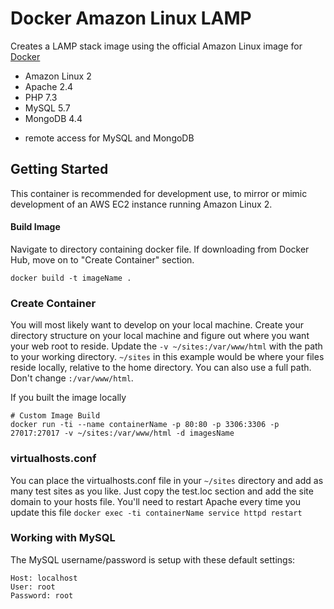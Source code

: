# Docker Amazon Linux LAMP

Creates a LAMP stack image using the official Amazon Linux image for [Docker](http://docker.com)

* Amazon Linux 2
* Apache 2.4
* PHP 7.3
* MySQL 5.7
* MongoDB 4.4

- remote access for MySQL and MongoDB

## Getting Started

This container is recommended for development use, to mirror or mimic development of an AWS EC2 instance running Amazon Linux 2. 


#### Build Image
Navigate to directory containing docker file. If downloading from Docker Hub, move on to "Create Container" section.

```
docker build -t imageName .
```


### Create Container

You will most likely want to develop on your local machine. Create your directory structure on your local machine and figure out where you want your web root to reside. Update the `-v ~/sites:/var/www/html` with the path to your working directory. `~/sites` in this example would be where your files reside locally, relative to the home directory. You can also use a full path. Don't change `:/var/www/html`.


If you built the image locally
```
# Custom Image Build
docker run -ti --name containerName -p 80:80 -p 3306:3306 -p 27017:27017 -v ~/sites:/var/www/html -d imagesName
```

### virtualhosts.conf

You can place the virtualhosts.conf file in your `~/sites` directory and add as many test sites as you like. Just copy the test.loc section and add the site domain to your hosts file. You'll need to restart Apache every time you update this file `docker exec -ti containerName service httpd restart`


### Working with MySQL

The MySQL username/password is setup with these default settings:

```
Host: localhost
User: root
Password: root
```
